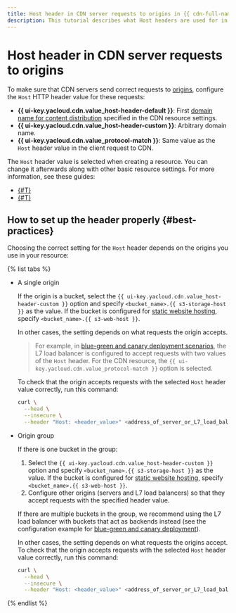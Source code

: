 ```yaml
---
title: Host header in CDN server requests to origins in {{ cdn-full-name }}
description: This tutorial describes what Host headers are used for in CDN server requests to origins and how to configure them properly.
---
```


# Host header in CDN server requests to origins

To make sure that CDN servers send correct requests to [origins](origins.md), configure the `Host` HTTP header value for these requests:

* **{{ ui-key.yacloud.cdn.value_host-header-default }}**: First [domain name for content distribution](resource.md#hostnames) specified in the CDN resource settings.
* **{{ ui-key.yacloud.cdn.value_host-header-custom }}**: Arbitrary domain name.
* **{{ ui-key.yacloud.cdn.value_protocol-match }}**: Same value as the `Host` header value in the client request to CDN.

The `Host` header value is selected when creating a resource. You can change it afterwards along with other basic resource settings. For more information, see these guides:

* [{#T}](../operations/resources/create-resource.md)
* [{#T}](../operations/resources/configure-basics.md)

## How to set up the header properly {#best-practices}

Choosing the correct setting for the `Host` header depends on the origins you use in your resource:

{% list tabs %}

- A single origin

  If the origin is a bucket, select the `{{ ui-key.yacloud.cdn.value_host-header-custom }}` option and specify `<bucket_name>.{{ s3-storage-host }}` as the value. If the bucket is configured for [static website hosting](../../storage/concepts/hosting.md), specify `<bucket_name>.{{ s3-web-host }}`.

  In other cases, the setting depends on what requests the origin accepts.

  > For example, in [blue-green and canary deployment scenarios](../tutorials/blue-green-canary-deployment.md), the L7 load balancer is configured to accept requests with two values of the `Host` header. For the CDN resource, the `{{ ui-key.yacloud.cdn.value_protocol-match }}` option is selected.

  To check that the origin accepts requests with the selected `Host` header value correctly, run this command:

  ```bash
  curl \
    --head \
    --insecure \
    --header "Host: <header_value>" <address_of_server_or_L7_load_balancer>
  ```

- Origin group

  If there is one bucket in the group:

  1. Select the `{{ ui-key.yacloud.cdn.value_host-header-custom }}` option and specify `<bucket_name>.{{ s3-storage-host }}` as the value. If the bucket is configured for [static website hosting](../../storage/concepts/hosting.md), specify `<bucket_name>.{{ s3-web-host }}`.
  1. Configure other origins (servers and L7 load balancers) so that they accept requests with the specified header value.

  If there are multiple buckets in the group, we recommend using the L7 load balancer with buckets that act as backends instead (see the configuration example for [blue-green and canary deployment](../tutorials/blue-green-canary-deployment.md)).

  In other cases, the setting depends on what requests the origins accept. To check that the origin accepts requests with the selected `Host` header value correctly, run this command:

  ```bash
  curl \
    --head \
    --insecure \
    --header "Host: <header_value>" <address_of_server_or_L7_load_balancer>
  ```

{% endlist %}

